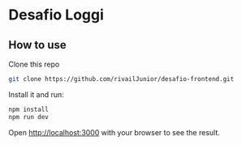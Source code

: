 # Desafio Loggi

## How to use

Clone this repo

<!-- #default-branch-switch -->

```bash
git clone https://github.com/rivailJunior/desafio-frontend.git
```

Install it and run:

```bash
npm install
npm run dev
```

Open [http://localhost:3000](http://localhost:3000) with your browser to see the result.
